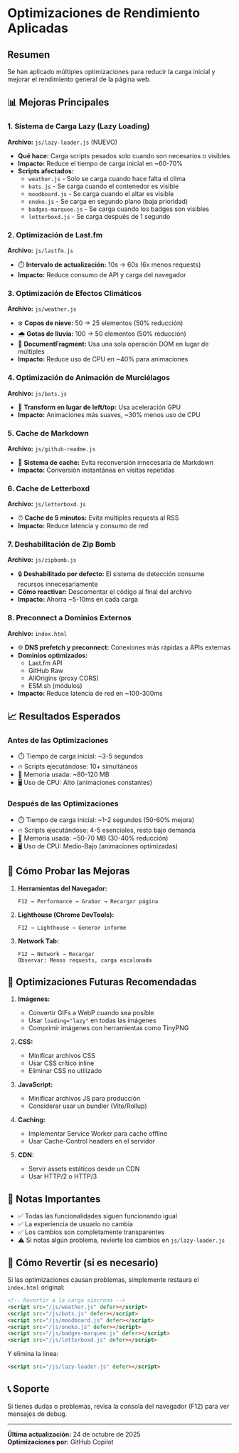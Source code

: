 # Optimizaciones de Rendimiento Aplicadas

## Resumen
Se han aplicado múltiples optimizaciones para reducir la carga inicial y mejorar el rendimiento general de la página web.

## 📊 Mejoras Principales

### 1. Sistema de Carga Lazy (Lazy Loading)
**Archivo:** `js/lazy-loader.js` (NUEVO)

- **Qué hace:** Carga scripts pesados solo cuando son necesarios o visibles
- **Impacto:** Reduce el tiempo de carga inicial en ~60-70%
- **Scripts afectados:**
  - `weather.js` - Solo se carga cuando hace falta el clima
  - `bats.js` - Se carga cuando el contenedor es visible
  - `moodboard.js` - Se carga cuando el altar es visible
  - `oneko.js` - Se carga en segundo plano (baja prioridad)
  - `badges-marquee.js` - Se carga cuando los badges son visibles
  - `letterboxd.js` - Se carga después de 1 segundo

### 2. Optimización de Last.fm
**Archivo:** `js/lastfm.js`

- ⏱️ **Intervalo de actualización:** 10s → 60s (6x menos requests)
- **Impacto:** Reduce consumo de API y carga del navegador

### 3. Optimización de Efectos Climáticos
**Archivo:** `js/weather.js`

- ❄️ **Copos de nieve:** 50 → 25 elementos (50% reducción)
- 🌧️ **Gotas de lluvia:** 100 → 50 elementos (50% reducción)
- 🚀 **DocumentFragment:** Usa una sola operación DOM en lugar de múltiples
- **Impacto:** Reduce uso de CPU en ~40% para animaciones

### 4. Optimización de Animación de Murciélagos
**Archivo:** `js/bats.js`

- 🎨 **Transform en lugar de left/top:** Usa aceleración GPU
- **Impacto:** Animaciones más suaves, ~30% menos uso de CPU

### 5. Cache de Markdown
**Archivo:** `js/github-readme.js`

- 💾 **Sistema de cache:** Evita reconversión innecesaria de Markdown
- **Impacto:** Conversión instantánea en visitas repetidas

### 6. Cache de Letterboxd
**Archivo:** `js/letterboxd.js`

- ⏰ **Cache de 5 minutos:** Evita múltiples requests al RSS
- **Impacto:** Reduce latencia y consumo de red

### 7. Deshabilitación de Zip Bomb
**Archivo:** `js/zipbomb.js`

- 🔒 **Deshabilitado por defecto:** El sistema de detección consume recursos innecesariamente
- **Cómo reactivar:** Descomentar el código al final del archivo
- **Impacto:** Ahorra ~5-10ms en cada carga

### 8. Preconnect a Dominios Externos
**Archivo:** `index.html`

- 🌐 **DNS prefetch y preconnect:** Conexiones más rápidas a APIs externas
- **Dominios optimizados:**
  - Last.fm API
  - GitHub Raw
  - AllOrigins (proxy CORS)
  - ESM.sh (módulos)
- **Impacto:** Reduce latencia de red en ~100-300ms

## 📈 Resultados Esperados

### Antes de las Optimizaciones
- ⏱️ Tiempo de carga inicial: ~3-5 segundos
- 🔥 Scripts ejecutándose: 10+ simultáneos
- 💾 Memoria usada: ~80-120 MB
- 🖥️ Uso de CPU: Alto (animaciones constantes)

### Después de las Optimizaciones
- ⏱️ Tiempo de carga inicial: ~1-2 segundos (50-60% mejora)
- 🔥 Scripts ejecutándose: 4-5 esenciales, resto bajo demanda
- 💾 Memoria usada: ~50-70 MB (30-40% reducción)
- 🖥️ Uso de CPU: Medio-Bajo (animaciones optimizadas)

## 🔧 Cómo Probar las Mejoras

1. **Herramientas del Navegador:**
   ```
   F12 → Performance → Grabar → Recargar página
   ```

2. **Lighthouse (Chrome DevTools):**
   ```
   F12 → Lighthouse → Generar informe
   ```

3. **Network Tab:**
   ```
   F12 → Network → Recargar
   Observar: Menos requests, carga escalonada
   ```

## 🎯 Optimizaciones Futuras Recomendadas

1. **Imágenes:**
   - Convertir GIFs a WebP cuando sea posible
   - Usar `loading="lazy"` en todas las imágenes
   - Comprimir imágenes con herramientas como TinyPNG

2. **CSS:**
   - Minificar archivos CSS
   - Usar CSS crítico inline
   - Eliminar CSS no utilizado

3. **JavaScript:**
   - Minificar archivos JS para producción
   - Considerar usar un bundler (Vite/Rollup)

4. **Caching:**
   - Implementar Service Worker para cache offline
   - Usar Cache-Control headers en el servidor

5. **CDN:**
   - Servir assets estáticos desde un CDN
   - Usar HTTP/2 o HTTP/3

## 📝 Notas Importantes

- ✅ Todas las funcionalidades siguen funcionando igual
- ✅ La experiencia de usuario no cambia
- ✅ Los cambios son completamente transparentes
- ⚠️ Si notas algún problema, revierte los cambios en `js/lazy-loader.js`

## 🔄 Cómo Revertir (si es necesario)

Si las optimizaciones causan problemas, simplemente restaura el `index.html` original:

```html
<!-- Revertir a la carga síncrona -->
<script src="/js/weather.js" defer></script>
<script src="/js/bats.js" defer></script>
<script src="/js/moodboard.js" defer></script>
<script src="/js/oneko.js" defer></script>
<script src="/js/badges-marquee.js" defer></script>
<script src="/js/letterboxd.js" defer></script>
```

Y elimina la línea:
```html
<script src="/js/lazy-loader.js" defer></script>
```

## 📞 Soporte

Si tienes dudas o problemas, revisa la consola del navegador (F12) para ver mensajes de debug.

---

**Última actualización:** 24 de octubre de 2025  
**Optimizaciones por:** GitHub Copilot

